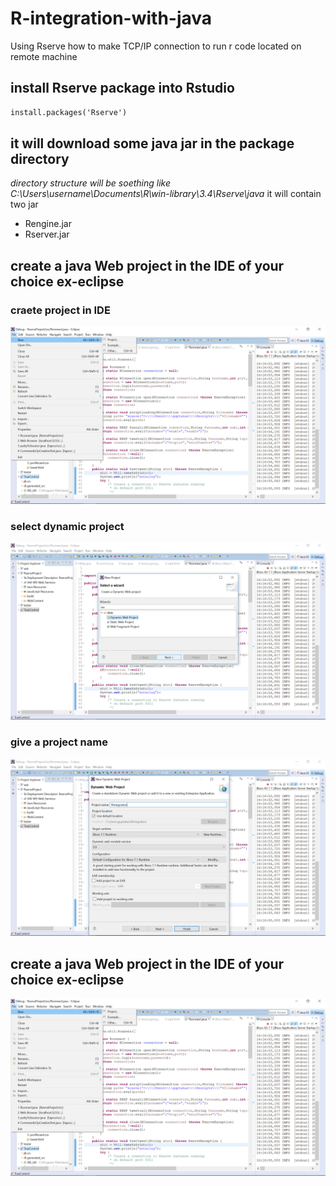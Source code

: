 # R-integration-with-java
Using Rserve  how to make TCP/IP  connection to run r code located on remote machine
## install Rserve package into Rstudio
```markdown
install.packages('Rserve')
```
## it will download some java jar in the package directory
_directory structure will be soething like C:\Users\username\Documents\R\win-library\3.4\Rserve\java_
it will contain two jar
* Rengine.jar
* Rserver.jar
## create a java Web project in the IDE of your choice ex-eclipse
### craete project in IDE
![create project](/images/create1.png)
### select dynamic project
![select Dynamic web project](/images/create2.png)
### give a project name
![give project name](/images/create3.png)

## create a java Web project in the IDE of your choice ex-eclipse
![create project](/images/create1.png)

```markdown
```
## 
```markdown
```
## 
```markdown
```
## 
```markdown
```
## 
```markdown
```
